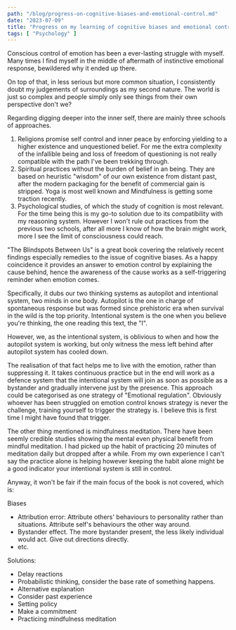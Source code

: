 ```yaml
---
path: "/blog/progress-on-cognitive-biases-and-emotional-control.md"
date: "2023-07-09"
title: "Progress on my learning of cognitive biases and emotional control"
tags: [ "Psychology" ]
---
```


Conscious control of emotion has been a ever-lasting struggle with myself. Many
times I find myself in the middle of aftermath of instinctive emotional
response, bewildered why it ended up there.

On top of that, in less serious but more common situation, I consistently doubt
my judgements of surroundings as my second nature. The world is just so complex
and people simply only see things from their own perspective don't we?

Regarding digging deeper into the inner self, there are mainly three schools of
approaches.

1. Religions promise self control and inner peace by enforcing yielding to a
   higher existence and unquestioned belief. For me the extra complexity of the
   infallible being and loss of freedom of questioning is not really compatible
   with the path I've been trekking through.
2. Spiritual practices without the burden of belief in an being. They are based
   on heuristic "wisdom" of our own existence from distant past, after the
   modern packaging for the benefit of commercial gain is stripped. Yoga is
   most well known and Mindfulness is getting some traction recently.
3. Psychological studies, of which the study of cognition is most relevant. For
   the time being this is my go-to solution due to its compatibility with my
   reasoning system. However I won't rule out practices from the previous two
   schools, after all more I know of how the brain might work, more I see the
   limit of consciousness could reach.

"The Blindspots Between Us" is a great book covering the relatively recent
findings especially remedies to the issue of cognitive biases. As a happy
coincidence it provides an answer to emotion control by explaining the cause
behind, hence the awareness of the cause works as a self-triggering reminder
when emotion comes.

Specifically, it dubs our two thinking systems as autopilot and intentional
system, two minds in one body. Autopilot is the one in charge of spontaneous
response but was formed since prehistoric era when survival in the wild is the
top priority. Intentional system is the one when you believe you're thinking,
the one reading this text, the "I".

However, we, as the intentional system, is oblivious to when and how the
autopilot system is working, but only witness the mess left behind after
autopilot system has cooled down.

The realisation of that fact helps me to live with the emotion, rather than
suppressing it. It takes continuous practice but in the end will work as a
defence system that the intentional system will join as soon as possible as a
bystander and gradually intervene just by the presence. This approach could be
categorised as one strategy of "Emotional regulation". Obviously whoever has
been struggled on emotion control knows strategy is never the challenge,
training yourself to trigger the strategy is. I believe this is first time I
might have found that trigger.

The other thing mentioned is mindfulness meditation. There have been seemly
credible studies showing the mental even physical benefit from mindful
meditation. I had picked up the habit of practicing 20 minutes of meditation
daily but dropped after a while. From my own experience I can't say the
practice alone is helping however keeping the habit alone might be a good
indicator your intentional system is still in control.

Anyway, it won't be fair if the main focus of the book is not covered, which
is:

Biases

- Attribution error: Attribute others' behaviours to personality rather than
  situations. Attribute self's behaviours the other way around.
- Bystander effect. The more bystander present, the less likely individual
  would act. Give out directions directly.
- etc.

Solutions:
- Delay reactions
- Probabilistic thinking, consider the base rate of something happens.
- Alternative explanation
- Consider past experience
- Setting policy
- Make a commitment
- Practicing mindfulness meditation

